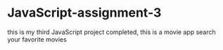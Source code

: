 # JavaScript-assignment-3
this is my third JavaScript project completed, this is a movie app search your favorite movies
